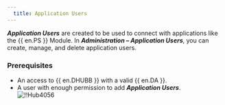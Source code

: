 ```yaml
---
  title: Application Users
---
```

***Application Users*** are created to be used to connect with applications like the {{ en.PS }} Module. In ***Administration – Application Users***, you can create, manage, and delete application users.  

### Prerequisites 

* An access to {{ en.DHUBB }} with a valid {{ en.DA }}. 
* A user with enough permission to add ***Application Users***.  
![!!Hub4056](https://webdevolutions.azureedge.net/docs/en/hub/Hub4056.png) 
